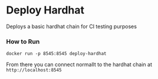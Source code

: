 # Deploy Hardhat
Deploys a basic hardhat chain for CI testing purposes

### How to Run
`docker run -p 8545:8545 deploy-hardhat`

From there you can connect normallt to the hardhat chain at `http://localhost:8545`
